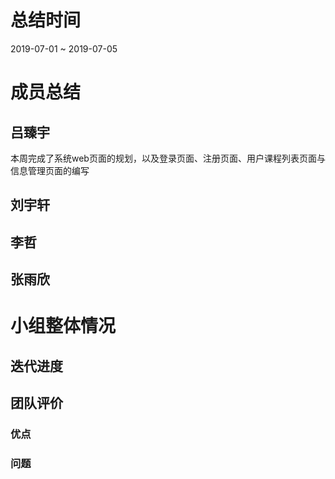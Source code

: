 # 总结时间
2019-07-01 ~ 2019-07-05

# 成员总结
## 吕臻宇
本周完成了系统web页面的规划，以及登录页面、注册页面、用户课程列表页面与信息管理页面的编写

## 刘宇轩

## 李哲

## 张雨欣


# 小组整体情况
## 迭代进度

## 团队评价
### 优点

### 问题

